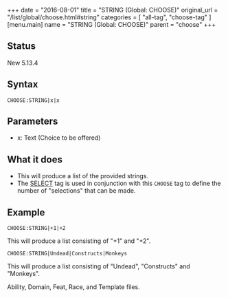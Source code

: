+++
date = "2016-08-01"
title = "STRING (Global: CHOOSE)"
original_url = "/list/global/choose.html#string"
categories = [ "all-tag", "choose-tag" ]
[menu.main]
    name = "STRING (Global: CHOOSE)"
    parent = "choose"
+++

## Status

New 5.13.4

## Syntax

`CHOOSE:STRING|x|x`

## Parameters

-   x: Text (Choice to be offered)



What it does
------------

-   This will produce a list of the provided strings.
-   The [SELECT](/list/global/other/select.html) tag is used in
    conjunction with this `CHOOSE` tag to define the number of
    "selections" that can be made.

Example
-------

`CHOOSE:STRING|+1|+2`

This will produce a list consisting of "+1" and "+2".

`CHOOSE:STRING|Undead|Constructs|Monkeys`

This will produce a list consisting of "Undead", "Constructs" and
"Monkeys".

Ability, Domain, Feat, Race, and Template files.

